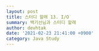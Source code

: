 ```yaml
---
layout: post
title: 스터디 할래 13. I/O
summary: 백기선님과 스터디 할래
author: devhtak
date: '2021-02-23 21:41:00 +0900'
category: Java Study
---
```

